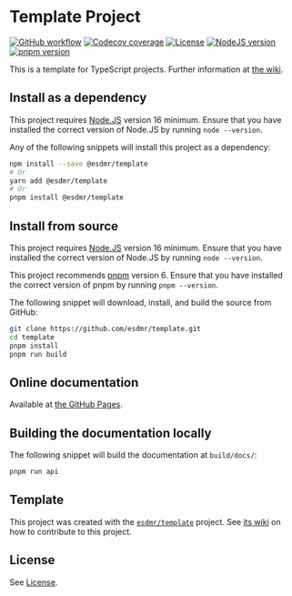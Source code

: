# Template Project

[![GitHub workflow](https://img.shields.io/github/workflow/status/esdmr/template/CI/master?label=test&labelColor=0F0F0F&logo=github)][workflow]
[![Codecov coverage](https://img.shields.io/codecov/c/gh/esdmr/template/master?labelColor=0F0F0F&logo=CodeCov&logoColor=FF66B0)][codecov]
[![License](https://img.shields.io/github/license/esdmr/template?labelColor=0F0F0F&color=005C9A)][license]
[![NodeJS version](https://img.shields.io/badge/node-≥16-005C9A?labelColor=0F0F0F&logo=node.js&logoColor=00B834)][node]
[![pnpm version](https://img.shields.io/badge/pnpm-6-005C9A?labelColor=0F0F0F&logo=pnpm)][pnpm]

[workflow]: https://github.com/esdmr/template/actions/workflows/ci.yml
[codecov]: https://codecov.io/gh/esdmr/template
[license]: https://github.com/esdmr/template/blob/master/LICENSE
[node]: https://nodejs.org/en/download/current
[pnpm]: https://pnpm.io

This is a template for TypeScript projects.
Further information at [the wiki](https://github.com/esdmr/template/wiki).

## Install as a dependency

This project requires [Node.JS][node] version 16 minimum. Ensure that you have
installed the correct version of Node.JS by running `node --version`.

Any of the following snippets will install this project as a dependency:

```sh
npm install --save @esdmr/template
# Or
yarn add @esdmr/template
# Or
pnpm install @esdmr/template
```

## Install from source

This project requires [Node.JS][node] version 16 minimum. Ensure that you have
installed the correct version of Node.JS by running `node --version`.

This project recommends [pnpm][pnpm] version 6. Ensure that you have installed
the correct version of pnpm by running `pnpm --version`.

The following snippet will download, install, and build the source from GitHub:

```sh
git clone https://github.com/esdmr/template.git
cd template
pnpm install
pnpm run build
```

## Online documentation

Available at [the GitHub Pages](https://esdmr.github.io/template/).

## Building the documentation locally

The following snippet will build the documentation at `build/docs/`:

```sh
pnpm run api
```

## Template

This project was created with the [`esdmr/template`][template] project. See
[its wiki][template-wiki]
on how to contribute to this project.

[template]: https://github.com/esdmr/template
[template-wiki]: https://github.com/esdmr/template/wiki

## License

See [License][license].
